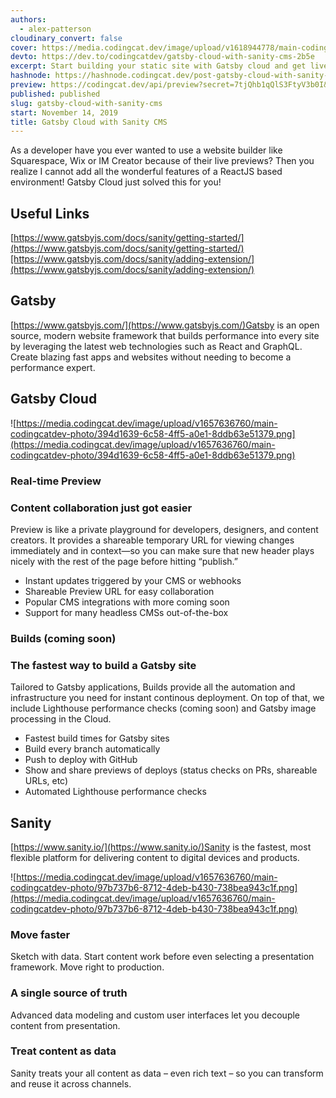 ```yaml
---
authors:
  - alex-patterson
cloudinary_convert: false
cover: https://media.codingcat.dev/image/upload/v1618944778/main-codingcatdev-photo/qo6tuotjevkv0dpzzw39.png
devto: https://dev.to/codingcatdev/gatsby-cloud-with-sanity-cms-2b5e
excerpt: Start building your static site with Gatsby cloud and get live previews when you utilize Sanity as your CMS!
hashnode: https://hashnode.codingcat.dev/post-gatsby-cloud-with-sanity-cms
preview: https://codingcat.dev/api/preview?secret=7tjQhb1qQlS3FtyV3b0I&selectionType=post&selectionSlug=gatsby-cloud-with-sanity-cms&_id=dd00ae4afc0a46f0be850193a4cfbc2b
published: published
slug: gatsby-cloud-with-sanity-cms
start: November 14, 2019
title: Gatsby Cloud with Sanity CMS
---
```


As a developer have you ever wanted to use a website builder like Squarespace, Wix or IM Creator because of their live previews? Then you realize I cannot add all the wonderful features of a ReactJS based environment! Gatsby Cloud just solved this for you!

## Useful Links

[https://www.gatsbyjs.com/docs/sanity/getting-started/](https://www.gatsbyjs.com/docs/sanity/getting-started/)[https://www.gatsbyjs.com/docs/sanity/adding-extension/](https://www.gatsbyjs.com/docs/sanity/adding-extension/)

## Gatsby

[https://www.gatsbyjs.com/](https://www.gatsbyjs.com/)Gatsby is an open source, modern website framework that builds performance into every site by leveraging the latest web technologies such as React and GraphQL. Create blazing fast apps and websites without needing to become a performance expert.

## Gatsby Cloud

![https://media.codingcat.dev/image/upload/v1657636760/main-codingcatdev-photo/394d1639-6c58-4ff5-a0e1-8ddb63e51379.png](https://media.codingcat.dev/image/upload/v1657636760/main-codingcatdev-photo/394d1639-6c58-4ff5-a0e1-8ddb63e51379.png)

### Real-time Preview

### Content collaboration just got easier

Preview is like a private playground for developers, designers, and content creators. It provides a shareable temporary URL for viewing changes immediately and in context—so you can make sure that new header plays nicely with the rest of the page before hitting “publish.”

- Instant updates triggered by your CMS or webhooks
- Shareable Preview URL for easy collaboration
- Popular CMS integrations with more coming soon
- Support for many headless CMSs out-of-the-box

### Builds (coming soon)

### The fastest way to build a Gatsby site

Tailored to Gatsby applications, Builds provide all the automation and infrastructure you need for instant continous deployment. On top of that, we include Lighthouse performance checks (coming soon) and Gatsby image processing in the Cloud.

- Fastest build times for Gatsby sites
- Build every branch automatically
- Push to deploy with GitHub
- Show and share previews of deploys (status checks on PRs, shareable URLs, etc)
- Automated Lighthouse performance checks

## Sanity

[https://www.sanity.io/](https://www.sanity.io/)Sanity is the fastest, most flexible platform for delivering content to digital devices and products.

![https://media.codingcat.dev/image/upload/v1657636760/main-codingcatdev-photo/97b737b6-8712-4deb-b430-738bea943c1f.png](https://media.codingcat.dev/image/upload/v1657636760/main-codingcatdev-photo/97b737b6-8712-4deb-b430-738bea943c1f.png)

### Move faster

Sketch with data. Start content work before even selecting a presentation framework. Move right to production.

### A single source of truth

Advanced data modeling and custom user interfaces let you decouple content from presentation.

### Treat content as data

Sanity treats your all content as data – even rich text – so you can transform and reuse it across channels.

